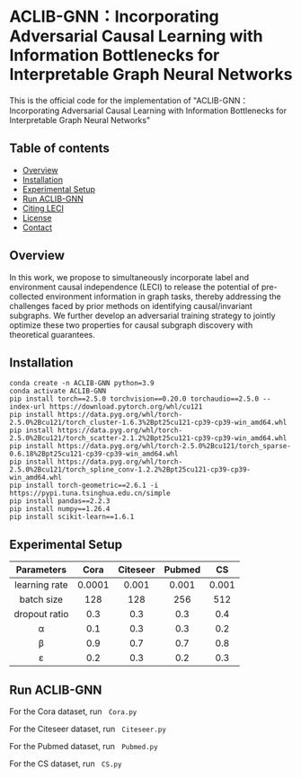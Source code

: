 # ACLIB-GNN：Incorporating Adversarial Causal Learning with Information Bottlenecks for Interpretable Graph Neural Networks
This is the official code for the implementation of "ACLIB-GNN：Incorporating Adversarial Causal Learning with Information Bottlenecks for Interpretable Graph Neural Networks"
## Table of contents
* [Overview](#overview)
* [Installation](#installation)
* [Experimental Setup](#experimental-setup)
* [Run ACLIB-GNN](#run-aclib-gnn)
* [Citing LECI](#citing-ACLIB-GNN)
* [License](#license)
* [Contact](#contact)

## Overview

In this work, we propose to simultaneously incorporate label and environment causal independence (LECI) to 
release the potential of pre-collected environment information in graph tasks, thereby addressing the challenges faced by prior methods on identifying 
causal/invariant subgraphs. We further develop an adversarial training strategy to jointly optimize these two properties for 
causal subgraph discovery with theoretical guarantees.

## Installation
```shell
conda create -n ACLIB-GNN python=3.9
conda activate ACLIB-GNN
pip install torch==2.5.0 torchvision==0.20.0 torchaudio==2.5.0 --index-url https://download.pytorch.org/whl/cu121
pip install https://data.pyg.org/whl/torch-2.5.0%2Bcu121/torch_cluster-1.6.3%2Bpt25cu121-cp39-cp39-win_amd64.whl
pip install https://data.pyg.org/whl/torch-2.5.0%2Bcu121/torch_scatter-2.1.2%2Bpt25cu121-cp39-cp39-win_amd64.whl
pip install https://data.pyg.org/whl/torch-2.5.0%2Bcu121/torch_sparse-0.6.18%2Bpt25cu121-cp39-cp39-win_amd64.whl
pip install https://data.pyg.org/whl/torch-2.5.0%2Bcu121/torch_spline_conv-1.2.2%2Bpt25cu121-cp39-cp39-win_amd64.whl
pip install torch-geometric==2.6.1 -i https://pypi.tuna.tsinghua.edu.cn/simple
pip install pandas==2.2.3
pip install numpy==1.26.4
pip install scikit-learn==1.6.1
```

## Experimental Setup

| Parameters | Cora | Citeseer | Pubmed | CS |
| :--: | :--: | :--: | :--: | :--: |
| learning rate | 0.0001 | 0.001 | 0.001 | 0.001 |
| batch size | 128 | 128 | 256 | 512 |
| dropout ratio | 0.3 | 0.3 | 0.3 | 0.4 |
| α | 0.1 | 0.3 | 0.3 | 0.2 |
| β | 0.9 | 0.7 | 0.7 | 0.8 |
| ε | 0.2 | 0.3 | 0.2 | 0.3 |

## Run ACLIB-GNN

For the Cora dataset, run &nbsp;
```Cora.py```

For the Citeseer dataset, run &nbsp;
```Citeseer.py```

For the Pubmed dataset, run &nbsp;
```Pubmed.py```

For the CS dataset, run &nbsp;
```CS.py```
